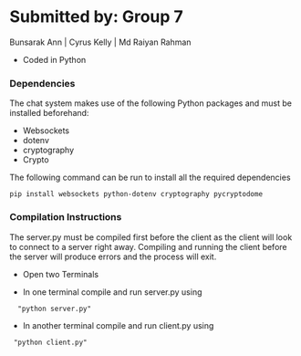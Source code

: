 # Submitted by: Group 7

Bunsarak Ann | Cyrus Kelly | Md Raiyan Rahman
 
 * Coded in Python

### Dependencies
The chat system makes use of the following Python packages and must be installed beforehand:
- Websockets
- dotenv
- cryptography
- Crypto

The following command can be run to install all the required dependencies 
```
pip install websockets python-dotenv cryptography pycryptodome
```

### Compilation Instructions
The server.py must be compiled first before the client as the client will look to connect to a server right away. Compiling and running the client before the server will produce errors and the process will exit. 

 - Open two Terminals


 - In one terminal compile and run server.py using
```
  "python server.py"
```

- In another terminal compile and run client.py using
 ```
  "python client.py"
```


